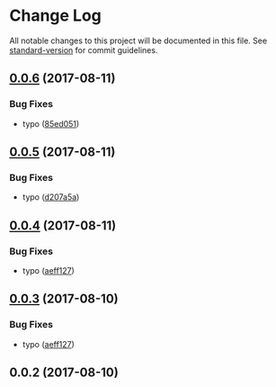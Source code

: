 # Change Log

All notable changes to this project will be documented in this file.
See [standard-version](https://github.com/conventional-changelog/standard-version) for commit guidelines.

<a name="0.0.6"></a>
## [0.0.6](https://github.com/craigbilner/publish-a-penguin/compare/@rockhopper/emperor@0.0.5...@rockhopper/emperor@0.0.6) (2017-08-11)


### Bug Fixes

* typo ([85ed051](https://github.com/craigbilner/publish-a-penguin/commit/85ed051))




<a name="0.0.5"></a>
## [0.0.5](https://github.com/craigbilner/publish-a-penguin/compare/@rockhopper/emperor@0.0.4...@rockhopper/emperor@0.0.5) (2017-08-11)


### Bug Fixes

* typo ([d207a5a](https://github.com/craigbilner/publish-a-penguin/commit/d207a5a))




<a name="0.0.4"></a>
## [0.0.4](https://github.com/craigbilner/publish-a-penguin/compare/@rockhopper/emperor@0.0.2...@rockhopper/emperor@0.0.4) (2017-08-11)


### Bug Fixes

* typo ([aeff127](https://github.com/craigbilner/publish-a-penguin/commit/aeff127))




<a name="0.0.3"></a>
## [0.0.3](https://github.com/craigbilner/publish-a-penguin/compare/@rockhopper/emperor@0.0.2...@rockhopper/emperor@0.0.3) (2017-08-10)


### Bug Fixes

* typo ([aeff127](https://github.com/craigbilner/publish-a-penguin/commit/aeff127))




<a name="0.0.2"></a>
## 0.0.2 (2017-08-10)
